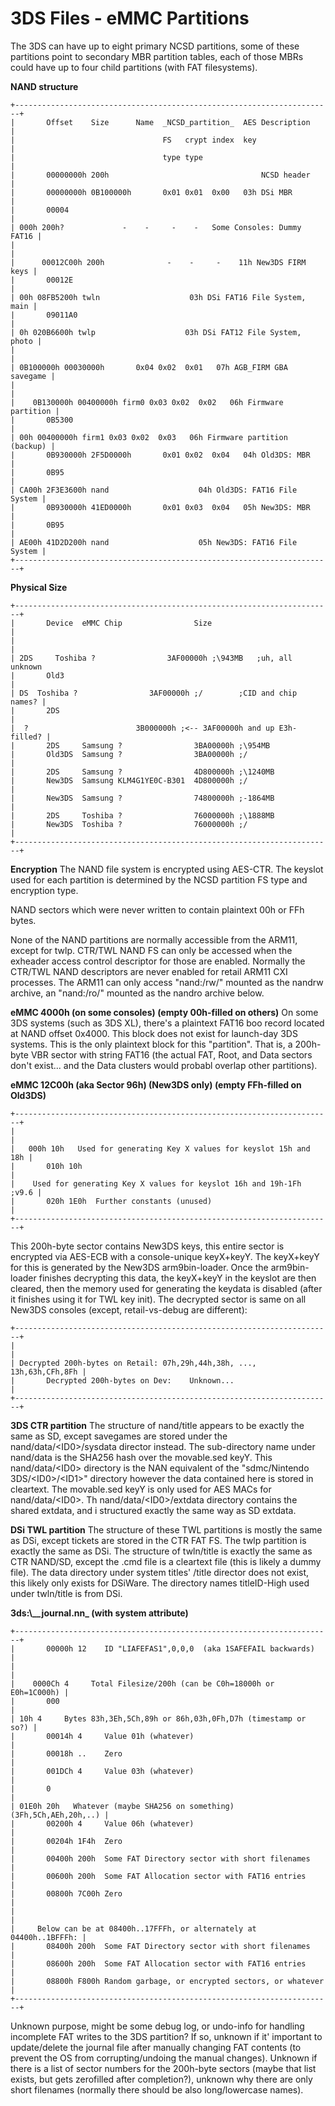 # 3DS Files - eMMC Partitions


The 3DS can have up to eight primary NCSD partitions, some of these
partitions point to secondary MBR partition tables, each of those MBRs
could have up to four child partitions (with FAT filesystems).

**NAND structure**

```
+-----------------------------------------------------------------------+
|       Offset    Size      Name  _NCSD_partition_  AES Description     |
|                                 FS   crypt index  key                 |
|                                 type type                             |
|       00000000h 200h                                  NCSD header     |
|       00000000h 0B100000h       0x01 0x01  0x00   03h DSi MBR         |
|       00004                                                           |
| 000h 200h?             -    -     -    -   Some Consoles: Dummy FAT16 |
|                                                                       |
|      00012C00h 200h              -    -     -    11h New3DS FIRM keys |
|       00012E                                                          |
| 00h 08FB5200h twln                    03h DSi FAT16 File System, main |
|       09011A0                                                         |
| 0h 020B6600h twlp                    03h DSi FAT12 File System, photo |
|                                                                       |
| 0B100000h 00030000h       0x04 0x02  0x01   07h AGB_FIRM GBA savegame |
|                                                                       |
|    0B130000h 00400000h firm0 0x03 0x02  0x02   06h Firmware partition |
|       0B5300                                                          |
| 00h 00400000h firm1 0x03 0x02  0x03   06h Firmware partition (backup) |
|       0B930000h 2F5D0000h       0x01 0x02  0x04   04h Old3DS: MBR     |
|       0B95                                                            |
| CA00h 2F3E3600h nand                    04h Old3DS: FAT16 File System |
|       0B930000h 41ED0000h       0x01 0x03  0x04   05h New3DS: MBR     |
|       0B95                                                            |
| AE00h 41D2D200h nand                    05h New3DS: FAT16 File System |
+-----------------------------------------------------------------------+
```


**Physical Size**

```
+-----------------------------------------------------------------------+
|       Device  eMMC Chip                Size                           |
|                                                                       |
| 2DS     Toshiba ?                3AF00000h ;\943MB   ;uh, all unknown 
|       Old3                                                            |
| DS  Toshiba ?                3AF00000h ;/        ;CID and chip names? |
|       2DS                                                             |
|  ?                        3B000000h ;<-- 3AF00000h and up E3h-filled? |
|       2DS     Samsung ?                3BA00000h ;\954MB              
|       Old3DS  Samsung ?                3BA00000h ;/                   |
|       2DS     Samsung ?                4D800000h ;\1240MB             
|       New3DS  Samsung KLM4G1YE0C-B301  4D800000h ;/                   |
|       New3DS  Samsung ?                74800000h ;-1864MB             |
|       2DS     Toshiba ?                76000000h ;\1888MB             
|       New3DS  Toshiba ?                76000000h ;/                   |
+-----------------------------------------------------------------------+
```


**Encryption**
The NAND file system is encrypted using AES-CTR. The keyslot used for
each partition is determined by the NCSD partition FS type and
encryption type.

NAND sectors which were never written to contain plaintext 00h or FFh
bytes.

None of the NAND partitions are normally accessible from the ARM11,
except for twlp. CTR/TWL NAND FS can only be accessed when the exheader
access control descriptor for those are enabled. Normally the CTR/TWL
NAND descriptors are never enabled for retail ARM11 CXI processes. The
ARM11 can only access \"nand:/rw/\" mounted as the nandrw archive, an
\"nand:/ro/\" mounted as the nandro archive below.

**eMMC 4000h (on some consoles) (empty 00h-filled on others)**
On some 3DS systems (such as 3DS XL), there\'s a plaintext FAT16 boo
record located at NAND offset 0x4000. This block does not exist for
launch-day 3DS systems. This is the only plaintext block for this
\"partition\".
That is, a 200h-byte VBR sector with string FAT16 (the actual FAT, Root,
and Data sectors don\'t exist\... and the Data clusters would probabl
overlap other partitions).

**eMMC 12C00h (aka Sector 96h) (New3DS only) (empty FFh-filled on
Old3DS)**

```
+-----------------------------------------------------------------------+
|                                                                       |
|   000h 10h   Used for generating Key X values for keyslot 15h and 18h |
|       010h 10h                                                        |
|    Used for generating Key X values for keyslot 16h and 19h-1Fh ;v9.6 |
|       020h 1E0h  Further constants (unused)                           |
+-----------------------------------------------------------------------+
```

This 200h-byte sector contains New3DS keys, this entire sector is
encrypted via AES-ECB with a console-unique keyX+keyY. The keyX+keyY for
this is generated by the New3DS arm9bin-loader. Once the arm9bin-loader
finishes decrypting this data, the keyX+keyY in the keyslot are then
cleared, then the memory used for generating the keydata is disabled
(after it finishes using it for TWL key init).
The decrypted sector is same on all New3DS consoles (except,
retail-vs-debug are different):

```
+-----------------------------------------------------------------------+
|                                                                       |
| Decrypted 200h-bytes on Retail: 07h,29h,44h,38h, ..., 13h,63h,CFh,8Fh |
|       Decrypted 200h-bytes on Dev:    Unknown...                      |
+-----------------------------------------------------------------------+
```


**3DS CTR partition**
The structure of nand/title appears to be exactly the same as SD, except
savegames are stored under the nand/data/\<ID0\>/sysdata director
instead. The sub-directory name under nand/data is the SHA256 hash over
the movable.sed keyY. This nand/data/\<ID0\> directory is the NAN
equivalent of the \"sdmc/Nintendo 3DS/\<ID0\>/\<ID1\>\" directory
however the data contained here is stored in cleartext. The movable.sed
keyY is only used for AES MACs for nand/data/\<ID0\>. Th
nand/data/\<ID0\>/extdata directory contains the shared extdata, and i
structured exactly the same way as SD extdata.

**DSi TWL partition**
The structure of these TWL partitions is mostly the same as DSi, except
tickets are stored in the CTR FAT FS. The twlp partition is exactly the
same as DSi. The structure of twln/title is exactly the same as CTR
NAND/SD, except the .cmd file is a cleartext file (this is likely a
dummy file). The data directory under system titles\' /title director
does not exist, this likely only exists for DSiWare. The directory names
titleID-High used under twln/title is from DSi.

**3ds:\\\_\_journal.nn\_ (with system attribute)**

```
+-----------------------------------------------------------------------+
|       00000h 12    ID "LIAFEFAS1",0,0,0  (aka 1SAFEFAIL backwards)    |
|                                                                       |
|    0000Ch 4     Total Filesize/200h (can be C0h=18000h or E0h=1C000h) |
|       000                                                             |
| 10h 4     Bytes 83h,3Eh,5Ch,89h or 86h,03h,0Fh,D7h (timestamp or so?) |
|       00014h 4     Value 01h (whatever)                               |
|       00018h ..    Zero                                               |
|       001DCh 4     Value 03h (whatever)                               |
|       0                                                               |
| 01E0h 20h   Whatever (maybe SHA256 on something) (3Fh,5Ch,AEh,20h,..) |
|       00200h 4     Value 06h (whatever)                               |
|       00204h 1F4h  Zero                                               |
|       00400h 200h  Some FAT Directory sector with short filenames     |
|       00600h 200h  Some FAT Allocation sector with FAT16 entries      |
|       00800h 7C00h Zero                                               |
|                                                                       |
|     Below can be at 08400h..17FFFh, or alternately at 04400h..1BFFFh: |
|       08400h 200h  Some FAT Directory sector with short filenames     |
|       08600h 200h  Some FAT Allocation sector with FAT16 entries      |
|       08800h F800h Random garbage, or encrypted sectors, or whatever  |
+-----------------------------------------------------------------------+
```

Unknown purpose, might be some debug log, or undo-info for handling
incomplete FAT writes to the 3DS partition? If so, unknown if it\'
important to update/delete the journal file after manually changing FAT
contents (to prevent the OS from corrupting/undoing the manual
changes).
Unknown if there is a list of sector numbers for the 200h-byte sectors
(maybe that list exists, but gets zerofilled after completion?), unknown
why there are only short filenames (normally there should be also
long/lowercase names).



